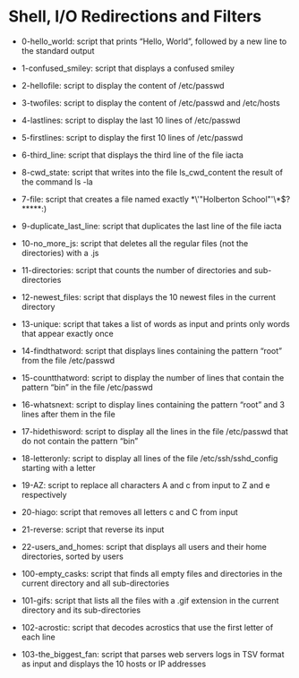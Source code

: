 # Shell, I/O Redirections and Filters

* 0-hello_world: script that prints “Hello, World”, followed by a new line to the standard output

* 1-confused_smiley: script that displays a confused smiley

* 2-hellofile: script to display the content of /etc/passwd

* 3-twofiles: script to display the content of /etc/passwd and /etc/hosts

* 4-lastlines: script to display the last 10 lines of /etc/passwd

* 5-firstlines: script to display the first 10 lines of /etc/passwd

* 6-third_line: script that displays the third line of the file iacta

* 8-cwd_state: script that writes into the file ls_cwd_content the result of the command ls -la

* 7-file: script that creates a file named exactly \*\\'"Holberton School"\'\\*$\?\*\*\*\*\*:)

* 9-duplicate_last_line: script that duplicates the last line of the file iacta

* 10-no_more_js: script that deletes all the regular files (not the directories) with a .js

* 11-directories: script that counts the number of directories and sub-directories

* 12-newest_files: script that displays the 10 newest files in the current directory

* 13-unique: script that takes a list of words as input and prints only words that appear exactly once

* 14-findthatword: script that displays lines containing the pattern “root” from the file /etc/passwd

* 15-countthatword: script to display the number of lines that contain the pattern “bin” in the file /etc/passwd

* 16-whatsnext: script to display lines containing the pattern “root” and 3 lines after them in the file

* 17-hidethisword: script to display all the lines in the file /etc/passwd that do not contain the pattern “bin”

* 18-letteronly: script to display all lines of the file /etc/ssh/sshd_config starting with a letter

* 19-AZ: script to replace all characters A and c from input to Z and e respectively

* 20-hiago: script that removes all letters c and C from input

* 21-reverse: script that reverse its input

* 22-users_and_homes: script that displays all users and their home directories, sorted by users

* 100-empty_casks: script that finds all empty files and directories in the current directory and all sub-directories

* 101-gifs: script that lists all the files with a .gif extension in the current directory and its sub-directories

* 102-acrostic: script that decodes acrostics that use the first letter of each line

* 103-the_biggest_fan: script that parses web servers logs in TSV format as input and displays the 10 hosts or IP addresses
